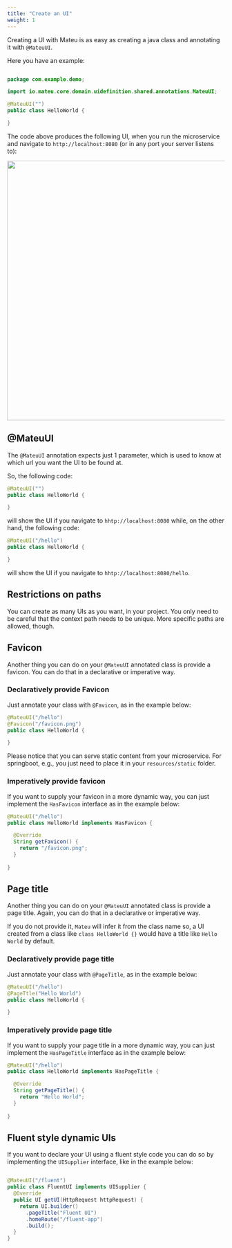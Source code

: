 ```yaml
---
title: "Create an UI"
weight: 1
---
```


Creating a UI with Mateu is as easy as creating a java class and annotating it with `@MateuUI`. 

Here you have an example:

```java

package com.example.demo;

import io.mateu.core.domain.uidefinition.shared.annotations.MateuUI;

@MateuUI("")
public class HelloWorld {

}

```
The code above produces the following UI, when you run the microservice and navigate to `http://localhost:8080` (or in any port your server listens to):


<p align="center"><img src="../../../images/helloworld.png?raw=true" width="600"/></p>

## @MateuUI

The `@MateuUI` annotation expects just 1 parameter, which is used to know at which url you want the UI to be found at.

So, the following code:

```java
@MateuUI("")
public class HelloWorld {

}
```
will show the UI if you navigate to `hhtp://localhost:8080` while, on the other hand, the following code:

```java
@MateuUI("/hello")
public class HelloWorld {

}
```
will show the UI if you navigate to `hhtp://localhost:8080/hello`.

## Restrictions on paths

You can create as many UIs as you want, in your project. You only need to be careful that the context path needs to be unique. More specific paths are allowed, though.

## Favicon

Another thing you can do on your `@MateuUI` annotated class is provide a favicon. You can do that in a declarative or imperative way.

### Declaratively provide Favicon

Just annotate your class with `@Favicon`, as in the example below:

```java
@MateuUI("/hello")
@Favicon("/favicon.png")
public class HelloWorld {

}
```

Please notice that you can serve static content from your microservice. For springboot, e.g., you just need to place it in your `resources/static` folder.

### Imperatively provide favicon

If you want to supply your favicon in a more dynamic way, you can just implement the `HasFavicon` interface as in the example below:

```java
@MateuUI("/hello")
public class HelloWorld implements HasFavicon {

  @Override
  String getFavicon() {
    return "/favicon.png";
  }
  
}
```

## Page title

Another thing you can do on your `@MateuUI` annotated class is provide a page title. Again, you can do that in a declarative or imperative way.

If you do not provide it, `Mateu` will infer it from the class name so, a UI created from a class like `class HelloWorld {}` would have a title like `Hello World` by default.

### Declaratively provide page title

Just annotate your class with `@PageTitle`, as in the example below:

```java
@MateuUI("/hello")
@PageTtle("Hello World")
public class HelloWorld {

}
```

### Imperatively provide page title

If you want to supply your page title in a more dynamic way, you can just implement the `HasPageTitle` interface as in the example below:

```java
@MateuUI("/hello")
public class HelloWorld implements HasPageTitle {

  @Override
  String getPageTitle() {
    return "Hello World";
  }
  
}
```

## Fluent style dynamic UIs

If you want to declare your UI using a fluent style code you can do so by implementing the `UISupplier` interface, like in the example below:

```java

@MateuUI("/fluent")
public class FluentUI implements UISupplier {
  @Override
  public UI getUI(HttpRequest httpRequest) {
    return UI.builder()
      .pageTitle("Fluent UI")
      .homeRoute("/fluent-app")
      .build();
  }
}

```
